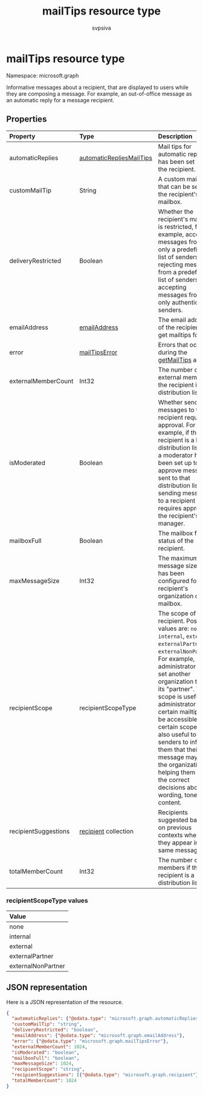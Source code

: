 ﻿---
title: "mailTips resource type"
description: "Informative messages about a recipient, that are displayed to users while they are composing a message. For example, an out-of-office message "
localization_priority: Normal
author: "svpsiva"
ms.prod: "outlook"
doc_type: resourcePageType
---

# mailTips resource type

Namespace: microsoft.graph

Informative messages about a recipient, that are displayed to users while they are composing a message. For example, an out-of-office message 
as an automatic reply for a message recipient.

## Properties

| Property             | Type                                                                 | Description                                                                                                                                                                                                                                                                                                                                                                                                                                                                     |
| :------------------- | :------------------------------------------------------------------- | :------------------------------------------------------------------------------------------------------------------------------------------------------------------------------------------------------------------------------------------------------------------------------------------------------------------------------------------------------------------------------------------------------------------------------------------------------------------------------ |
| automaticReplies     | [automaticRepliesMailTips](../resources/automaticrepliesmailtips.md) | Mail tips for automatic reply if it has been set up by the recipient.                                                                                                                                                                                                                                                                                                                                                                                                           |
| customMailTip        | String                                                               | A custom mail tip that can be set on the recipient's mailbox.                                                                                                                                                                                                                                                                                                                                                                                                                   |
| deliveryRestricted   | Boolean                                                              | Whether the recipient's mailbox is restricted, for example, accepting messages from only a predefined list of senders, rejecting messages from a predefined list of senders, or accepting messages from only authenticated senders.                                                                                                                                                                                                                                             |
| emailAddress         | [emailAddress](../resources/emailaddress.md)                         | The email address of the recipient to get mailtips for.                                                                                                                                                                                                                                                                                                                                                                                                                         |
| error                | [mailTipsError](../resources/mailtipserror.md)                       | Errors that occur during the [getMailTips](../api/user-getmailtips.md) action.                                                                                                                                                                                                                                                                                                                                                                                                  |
| externalMemberCount  | Int32                                                                | The number of external members if the recipient is a distribution list.                                                                                                                                                                                                                                                                                                                                                                                                         |
| isModerated          | Boolean                                                              | Whether sending messages to the recipient requires approval. For example, if the recipient is a large distribution list and a moderator has been set up to approve messages sent to that distribution list, or if sending messages to a recipient requires approval of the recipient's manager.                                                                                                                                                                                 |
| mailboxFull          | Boolean                                                              | The mailbox full status of the recipient.                                                                                                                                                                                                                                                                                                                                                                                                                                       |
| maxMessageSize       | Int32                                                                | The maximum message size that has been configured for the recipient's organization or mailbox.                                                                                                                                                                                                                                                                                                                                                                                  |
| recipientScope       | recipientScopeType                                                   | The scope of the recipient. Possible values are: `none`, `internal`, `external`, `externalPartner`, `externalNonParther`. For example, an administrator can set another organization to be its "partner". The scope is useful if an administrator wants certain mailtips to be accessible to certain scopes. It's also useful to senders to inform them that their message may leave the organization, helping them make the correct decisions about wording, tone and content. |
| recipientSuggestions | [recipient](../resources/recipient.md) collection                    | Recipients suggested based on previous contexts where they appear in the same message.                                                                                                                                                                                                                                                                                                                                                                                          |
| totalMemberCount     | Int32                                                                | The number of members if the recipient is a distribution list.                                                                                                                                                                                                                                                                                                                                                                                                                  |

### recipientScopeType values

| Value              |
| :----------------- |
| none               |
| internal           |
| external           |
| externalPartner    |
| externalNonPartner |

## JSON representation

Here is a JSON representation of the resource.

<!-- {
  "blockType": "resource",
  "optionalProperties": [
    "automaticReplies",
    "customMailTip",
    "deliveryRestricted",
    "emailAddress",
    "error",
    "externalMemberCount",
    "isModerated",
    "mailboxFull",
    "maxMessageSize",
    "recipientScope",
    "recipientSuggestions",
    "totalMemberCount"
  ],
  "@odata.type": "microsoft.graph.mailTips"
}-->

```json
{
  "automaticReplies": {"@odata.type": "microsoft.graph.automaticRepliesMailTips"},
  "customMailTip": "string",
  "deliveryRestricted": "boolean",
  "emailAddress": {"@odata.type": "microsoft.graph.emailAddress"},
  "error": {"@odata.type": "microsoft.graph.mailTipsError"},
  "externalMemberCount": 1024,
  "isModerated": "boolean",
  "mailboxFull": "boolean",
  "maxMessageSize": 1024,
  "recipientScope": "string",
  "recipientSuggestions": [{"@odata.type": "microsoft.graph.recipient"}],
  "totalMemberCount": 1024
}

```

<!-- uuid: 8fcb5dbc-d5aa-4681-8e31-b001d5168d79
2015-10-25 14:57:30 UTC -->

<!-- {
  "type": "#page.annotation",
  "description": "mailtips resource",
  "keywords": "",
  "section": "documentation",
  "tocPath": ""
}-->
